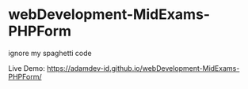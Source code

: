 # webDevelopment-MidExams-PHPForm
ignore my spaghetti code

Live Demo: https://adamdev-id.github.io/webDevelopment-MidExams-PHPForm/
